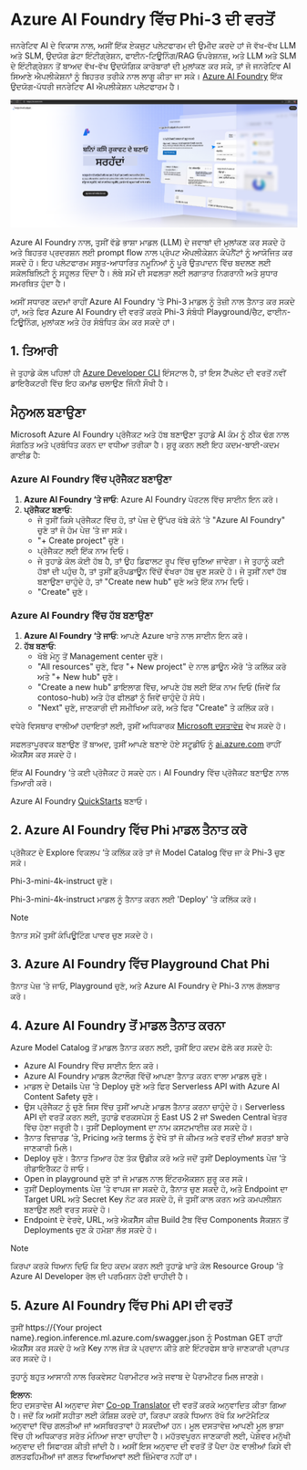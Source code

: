 <!--
CO_OP_TRANSLATOR_METADATA:
{
  "original_hash": "3a1e48b628022485aac989c9f733e792",
  "translation_date": "2025-05-09T20:10:26+00:00",
  "source_file": "md/02.QuickStart/AzureAIFoundry_QuickStart.md",
  "language_code": "pa"
}
-->
# **Azure AI Foundry ਵਿੱਚ Phi-3 ਦੀ ਵਰਤੋਂ**

ਜਨਰੇਟਿਵ AI ਦੇ ਵਿਕਾਸ ਨਾਲ, ਅਸੀਂ ਇੱਕ ਏਕਜੁਟ ਪਲੇਟਫਾਰਮ ਦੀ ਉਮੀਦ ਕਰਦੇ ਹਾਂ ਜੋ ਵੱਖ-ਵੱਖ LLM ਅਤੇ SLM, ਉਦਯੋਗ ਡੇਟਾ ਇੰਟੀਗ੍ਰੇਸ਼ਨ, ਫਾਈਨ-ਟਿਊਨਿੰਗ/RAG ਓਪਰੇਸ਼ਨਜ਼, ਅਤੇ LLM ਅਤੇ SLM ਦੇ ਇੰਟੀਗ੍ਰੇਸ਼ਨ ਤੋਂ ਬਾਅਦ ਵੱਖ-ਵੱਖ ਉਦਯੋਗਿਕ ਕਾਰੋਬਾਰਾਂ ਦੀ ਮੁਲਾਂਕਣ ਕਰ ਸਕੇ, ਤਾਂ ਜੋ ਜਨਰੇਟਿਵ AI ਸਿਆਣੇ ਐਪਲੀਕੇਸ਼ਨਾਂ ਨੂੰ ਬਿਹਤਰ ਤਰੀਕੇ ਨਾਲ ਲਾਗੂ ਕੀਤਾ ਜਾ ਸਕੇ। [Azure AI Foundry](https://ai.azure.com) ਇੱਕ ਉਦਯੋਗ-ਪੱਧਰੀ ਜਨਰੇਟਿਵ AI ਐਪਲੀਕੇਸ਼ਨ ਪਲੇਟਫਾਰਮ ਹੈ।

![aistudo](../../../../translated_images/aifoundry_home.ffa4fe13d11f26171097f8666a1db96ac0979ffa1adde80374c60d1136c7e1de.pa.png)

Azure AI Foundry ਨਾਲ, ਤੁਸੀਂ ਵੱਡੇ ਭਾਸ਼ਾ ਮਾਡਲ (LLM) ਦੇ ਜਵਾਬਾਂ ਦੀ ਮੁਲਾਂਕਣ ਕਰ ਸਕਦੇ ਹੋ ਅਤੇ ਬਿਹਤਰ ਪ੍ਰਦਰਸ਼ਨ ਲਈ prompt flow ਨਾਲ ਪ੍ਰੰਪਟ ਐਪਲੀਕੇਸ਼ਨ ਕੰਪੋਨੈਂਟਾਂ ਨੂੰ ਆਯੋਜਿਤ ਕਰ ਸਕਦੇ ਹੋ। ਇਹ ਪਲੇਟਫਾਰਮ ਸਬੂਤ-ਆਧਾਰਿਤ ਨਮੂਨਿਆਂ ਨੂੰ ਪੂਰੇ ਉਤਪਾਦਨ ਵਿੱਚ ਬਦਲਣ ਲਈ ਸਕੇਲਬਿਲਿਟੀ ਨੂੰ ਸਹੂਲਤ ਦਿੰਦਾ ਹੈ। ਲੰਬੇ ਸਮੇਂ ਦੀ ਸਫਲਤਾ ਲਈ ਲਗਾਤਾਰ ਨਿਗਰਾਨੀ ਅਤੇ ਸੁਧਾਰ ਸਮਰਥਿਤ ਹੁੰਦਾ ਹੈ।

ਅਸੀਂ ਸਧਾਰਣ ਕਦਮਾਂ ਰਾਹੀਂ Azure AI Foundry ‘ਤੇ Phi-3 ਮਾਡਲ ਨੂੰ ਤੇਜ਼ੀ ਨਾਲ ਤੈਨਾਤ ਕਰ ਸਕਦੇ ਹਾਂ, ਅਤੇ ਫਿਰ Azure AI Foundry ਦੀ ਵਰਤੋਂ ਕਰਕੇ Phi-3 ਸੰਬੰਧੀ Playground/ਚੈਟ, ਫਾਈਨ-ਟਿਊਨਿੰਗ, ਮੁਲਾਂਕਣ ਅਤੇ ਹੋਰ ਸੰਬੰਧਿਤ ਕੰਮ ਕਰ ਸਕਦੇ ਹਾਂ।

## **1. ਤਿਆਰੀ**

ਜੇ ਤੁਹਾਡੇ ਕੋਲ ਪਹਿਲਾਂ ਹੀ [Azure Developer CLI](https://learn.microsoft.com/azure/developer/azure-developer-cli/overview?WT.mc_id=aiml-138114-kinfeylo) ਇੰਸਟਾਲ ਹੈ, ਤਾਂ ਇਸ ਟੈਂਪਲੇਟ ਦੀ ਵਰਤੋਂ ਨਵੀਂ ਡਾਇਰੈਕਟਰੀ ਵਿੱਚ ਇਹ ਕਮਾਂਡ ਚਲਾਉਣ ਜਿੰਨੀ ਸੌਖੀ ਹੈ।

## ਮੈਨੁਅਲ ਬਣਾਉਣਾ

Microsoft Azure AI Foundry ਪ੍ਰੋਜੈਕਟ ਅਤੇ ਹੱਬ ਬਣਾਉਣਾ ਤੁਹਾਡੇ AI ਕੰਮ ਨੂੰ ਠੀਕ ਢੰਗ ਨਾਲ ਸੰਗਠਿਤ ਅਤੇ ਪ੍ਰਬੰਧਿਤ ਕਰਨ ਦਾ ਵਧੀਆ ਤਰੀਕਾ ਹੈ। ਸ਼ੁਰੂ ਕਰਨ ਲਈ ਇਹ ਕਦਮ-ਬਾਈ-ਕਦਮ ਗਾਈਡ ਹੈ:

### Azure AI Foundry ਵਿੱਚ ਪ੍ਰੋਜੈਕਟ ਬਣਾਉਣਾ

1. **Azure AI Foundry ‘ਤੇ ਜਾਓ**: Azure AI Foundry ਪੋਰਟਲ ਵਿੱਚ ਸਾਈਨ ਇਨ ਕਰੋ।
2. **ਪ੍ਰੋਜੈਕਟ ਬਣਾਓ**:
   - ਜੇ ਤੁਸੀਂ ਕਿਸੇ ਪ੍ਰੋਜੈਕਟ ਵਿੱਚ ਹੋ, ਤਾਂ ਪੇਜ਼ ਦੇ ਉੱਪਰ ਖੱਬੇ ਕੋਨੇ ‘ਤੇ "Azure AI Foundry" ਚੁਣੋ ਤਾਂ ਜੋ ਹੋਮ ਪੇਜ਼ ‘ਤੇ ਜਾ ਸਕੋ।
   - "+ Create project" ਚੁਣੋ।
   - ਪ੍ਰੋਜੈਕਟ ਲਈ ਇੱਕ ਨਾਮ ਦਿਓ।
   - ਜੇ ਤੁਹਾਡੇ ਕੋਲ ਕੋਈ ਹੱਬ ਹੈ, ਤਾਂ ਉਹ ਡਿਫਾਲਟ ਰੂਪ ਵਿੱਚ ਚੁਣਿਆ ਜਾਵੇਗਾ। ਜੇ ਤੁਹਾਨੂੰ ਕਈ ਹੱਬਾਂ ਦੀ ਪਹੁੰਚ ਹੈ, ਤਾਂ ਤੁਸੀਂ ਡ੍ਰੌਪਡਾਊਨ ਵਿੱਚੋਂ ਵੱਖਰਾ ਹੱਬ ਚੁਣ ਸਕਦੇ ਹੋ। ਜੇ ਤੁਸੀਂ ਨਵਾਂ ਹੱਬ ਬਣਾਉਣਾ ਚਾਹੁੰਦੇ ਹੋ, ਤਾਂ "Create new hub" ਚੁਣੋ ਅਤੇ ਇੱਕ ਨਾਮ ਦਿਓ।
   - "Create" ਚੁਣੋ।

### Azure AI Foundry ਵਿੱਚ ਹੱਬ ਬਣਾਉਣਾ

1. **Azure AI Foundry ‘ਤੇ ਜਾਓ**: ਆਪਣੇ Azure ਖਾਤੇ ਨਾਲ ਸਾਈਨ ਇਨ ਕਰੋ।
2. **ਹੱਬ ਬਣਾਓ**:
   - ਖੱਬੇ ਮੇਨੂ ਤੋਂ Management center ਚੁਣੋ।
   - "All resources" ਚੁਣੋ, ਫਿਰ "+ New project" ਦੇ ਨਾਲ ਡਾਊਨ ਐਰੋ ‘ਤੇ ਕਲਿੱਕ ਕਰੋ ਅਤੇ "+ New hub" ਚੁਣੋ।
   - "Create a new hub" ਡਾਇਲਾਗ ਵਿੱਚ, ਆਪਣੇ ਹੱਬ ਲਈ ਇੱਕ ਨਾਮ ਦਿਓ (ਜਿਵੇਂ ਕਿ contoso-hub) ਅਤੇ ਹੋਰ ਫੀਲਡਾਂ ਨੂੰ ਜਿਵੇਂ ਚਾਹੁੰਦੇ ਹੋ ਸੋਧੋ।
   - "Next" ਚੁਣੋ, ਜਾਣਕਾਰੀ ਦੀ ਸਮੀਖਿਆ ਕਰੋ, ਅਤੇ ਫਿਰ "Create" ਤੇ ਕਲਿੱਕ ਕਰੋ।

ਵਧੇਰੇ ਵਿਸਥਾਰ ਵਾਲੀਆਂ ਹਦਾਇਤਾਂ ਲਈ, ਤੁਸੀਂ ਅਧਿਕਾਰਕ [Microsoft ਦਸਤਾਵੇਜ਼](https://learn.microsoft.com/azure/ai-studio/how-to/create-projects) ਵੇਖ ਸਕਦੇ ਹੋ।

ਸਫਲਤਾਪੂਰਵਕ ਬਣਾਉਣ ਤੋਂ ਬਾਅਦ, ਤੁਸੀਂ ਆਪਣੇ ਬਣਾਏ ਹੋਏ ਸਟੂਡੀਓ ਨੂੰ [ai.azure.com](https://ai.azure.com/) ਰਾਹੀਂ ਐਕਸੈੱਸ ਕਰ ਸਕਦੇ ਹੋ।

ਇੱਕ AI Foundry ‘ਤੇ ਕਈ ਪ੍ਰੋਜੈਕਟ ਹੋ ਸਕਦੇ ਹਨ। AI Foundry ਵਿੱਚ ਪ੍ਰੋਜੈਕਟ ਬਣਾਉਣ ਨਾਲ ਤਿਆਰੀ ਕਰੋ।

Azure AI Foundry [QuickStarts](https://learn.microsoft.com/azure/ai-studio/quickstarts/get-started-code) ਬਣਾਓ।

## **2. Azure AI Foundry ਵਿੱਚ Phi ਮਾਡਲ ਤੈਨਾਤ ਕਰੋ**

ਪ੍ਰੋਜੈਕਟ ਦੇ Explore ਵਿਕਲਪ ‘ਤੇ ਕਲਿੱਕ ਕਰੋ ਤਾਂ ਜੋ Model Catalog ਵਿੱਚ ਜਾ ਕੇ Phi-3 ਚੁਣ ਸਕੋ।

Phi-3-mini-4k-instruct ਚੁਣੋ।

Phi-3-mini-4k-instruct ਮਾਡਲ ਨੂੰ ਤੈਨਾਤ ਕਰਨ ਲਈ 'Deploy' ‘ਤੇ ਕਲਿੱਕ ਕਰੋ।

> [!NOTE]
>
> ਤੈਨਾਤ ਸਮੇਂ ਤੁਸੀਂ ਕੰਪਿਊਟਿੰਗ ਪਾਵਰ ਚੁਣ ਸਕਦੇ ਹੋ।

## **3. Azure AI Foundry ਵਿੱਚ Playground Chat Phi**

ਤੈਨਾਤ ਪੇਜ਼ ‘ਤੇ ਜਾਓ, Playground ਚੁਣੋ, ਅਤੇ Azure AI Foundry ਦੇ Phi-3 ਨਾਲ ਗੱਲਬਾਤ ਕਰੋ।

## **4. Azure AI Foundry ਤੋਂ ਮਾਡਲ ਤੈਨਾਤ ਕਰਨਾ**

Azure Model Catalog ਤੋਂ ਮਾਡਲ ਤੈਨਾਤ ਕਰਨ ਲਈ, ਤੁਸੀਂ ਇਹ ਕਦਮ ਫੋਲੋ ਕਰ ਸਕਦੇ ਹੋ:

- Azure AI Foundry ਵਿੱਚ ਸਾਈਨ ਇਨ ਕਰੋ।
- Azure AI Foundry ਮਾਡਲ ਕੈਟਾਲੌਗ ਵਿੱਚੋਂ ਆਪਣਾ ਤੈਨਾਤ ਕਰਨ ਵਾਲਾ ਮਾਡਲ ਚੁਣੋ।
- ਮਾਡਲ ਦੇ Details ਪੇਜ਼ ‘ਤੇ Deploy ਚੁਣੋ ਅਤੇ ਫਿਰ Serverless API with Azure AI Content Safety ਚੁਣੋ।
- ਉਸ ਪ੍ਰੋਜੈਕਟ ਨੂੰ ਚੁਣੋ ਜਿਸ ਵਿੱਚ ਤੁਸੀਂ ਆਪਣੇ ਮਾਡਲ ਤੈਨਾਤ ਕਰਨਾ ਚਾਹੁੰਦੇ ਹੋ। Serverless API ਦੀ ਵਰਤੋਂ ਕਰਨ ਲਈ, ਤੁਹਾਡੇ ਵਰਕਸਪੇਸ ਨੂੰ East US 2 ਜਾਂ Sweden Central ਖੇਤਰ ਵਿੱਚ ਹੋਣਾ ਜਰੂਰੀ ਹੈ। ਤੁਸੀਂ Deployment ਦਾ ਨਾਮ ਕਸਟਮਾਈਜ਼ ਕਰ ਸਕਦੇ ਹੋ।
- ਤੈਨਾਤ ਵਿਜ਼ਾਰਡ ‘ਤੇ, Pricing ਅਤੇ terms ਨੂੰ ਵੇਖੋ ਤਾਂ ਜੋ ਕੀਮਤ ਅਤੇ ਵਰਤੋਂ ਦੀਆਂ ਸ਼ਰਤਾਂ ਬਾਰੇ ਜਾਣਕਾਰੀ ਮਿਲੇ।
- Deploy ਚੁਣੋ। ਤੈਨਾਤ ਤਿਆਰ ਹੋਣ ਤੱਕ ਉਡੀਕ ਕਰੋ ਅਤੇ ਜਦੋਂ ਤੁਸੀਂ Deployments ਪੇਜ਼ ‘ਤੇ ਰੀਡਾਇਰੈਕਟ ਹੋ ਜਾਓ।
- Open in playground ਚੁਣੋ ਤਾਂ ਜੋ ਮਾਡਲ ਨਾਲ ਇੰਟਰਐਕਸ਼ਨ ਸ਼ੁਰੂ ਕਰ ਸਕੋ।
- ਤੁਸੀਂ Deployments ਪੇਜ਼ ‘ਤੇ ਵਾਪਸ ਜਾ ਸਕਦੇ ਹੋ, ਤੈਨਾਤ ਚੁਣ ਸਕਦੇ ਹੋ, ਅਤੇ Endpoint ਦਾ Target URL ਅਤੇ Secret Key ਨੋਟ ਕਰ ਸਕਦੇ ਹੋ, ਜੋ ਤੁਸੀਂ ਕਾਲ ਕਰਨ ਅਤੇ ਕਮਪਲੀਸ਼ਨ ਬਣਾਉਣ ਲਈ ਵਰਤ ਸਕਦੇ ਹੋ।
- Endpoint ਦੇ ਵੇਰਵੇ, URL, ਅਤੇ ਐਕਸੈੱਸ ਕੀਜ਼ Build ਟੈਬ ਵਿੱਚ Components ਸੈਕਸ਼ਨ ਤੋਂ Deployments ਚੁਣ ਕੇ ਹਮੇਸ਼ਾ ਲੱਭ ਸਕਦੇ ਹੋ।

> [!NOTE]
> ਕਿਰਪਾ ਕਰਕੇ ਧਿਆਨ ਦਿਓ ਕਿ ਇਹ ਕਦਮ ਕਰਨ ਲਈ ਤੁਹਾਡੇ ਖਾਤੇ ਕੋਲ Resource Group ‘ਤੇ Azure AI Developer ਰੋਲ ਦੀ ਪਰਮਿਸ਼ਨ ਹੋਣੀ ਚਾਹੀਦੀ ਹੈ।

## **5. Azure AI Foundry ਵਿੱਚ Phi API ਦੀ ਵਰਤੋਂ**

ਤੁਸੀਂ https://{Your project name}.region.inference.ml.azure.com/swagger.json ਨੂੰ Postman GET ਰਾਹੀਂ ਐਕਸੈੱਸ ਕਰ ਸਕਦੇ ਹੋ ਅਤੇ Key ਨਾਲ ਜੋੜ ਕੇ ਪ੍ਰਦਾਨ ਕੀਤੇ ਗਏ ਇੰਟਰਫੇਸ ਬਾਰੇ ਜਾਣਕਾਰੀ ਪ੍ਰਾਪਤ ਕਰ ਸਕਦੇ ਹੋ।

ਤੁਹਾਨੂੰ ਬਹੁਤ ਆਸਾਨੀ ਨਾਲ ਰਿਕਵੇਸਟ ਪੈਰਾਮੀਟਰ ਅਤੇ ਜਵਾਬ ਦੇ ਪੈਰਾਮੀਟਰ ਮਿਲ ਜਾਣਗੇ।

**ਇਲਾਨ**:  
ਇਹ ਦਸਤਾਵੇਜ਼ AI ਅਨੁਵਾਦ ਸੇਵਾ [Co-op Translator](https://github.com/Azure/co-op-translator) ਦੀ ਵਰਤੋਂ ਕਰਕੇ ਅਨੁਵਾਦਿਤ ਕੀਤਾ ਗਿਆ ਹੈ। ਜਦੋਂ ਕਿ ਅਸੀਂ ਸਹੀਤਾ ਲਈ ਕੋਸ਼ਿਸ਼ ਕਰਦੇ ਹਾਂ, ਕਿਰਪਾ ਕਰਕੇ ਧਿਆਨ ਰੱਖੋ ਕਿ ਆਟੋਮੈਟਿਕ ਅਨੁਵਾਦਾਂ ਵਿੱਚ ਗਲਤੀਆਂ ਜਾਂ ਅਸਥਿਰਤਾਵਾਂ ਹੋ ਸਕਦੀਆਂ ਹਨ। ਮੂਲ ਦਸਤਾਵੇਜ਼ ਆਪਣੀ ਮੂਲ ਭਾਸ਼ਾ ਵਿੱਚ ਹੀ ਅਧਿਕਾਰਤ ਸਰੋਤ ਮੰਨਿਆ ਜਾਣਾ ਚਾਹੀਦਾ ਹੈ। ਮਹੱਤਵਪੂਰਨ ਜਾਣਕਾਰੀ ਲਈ, ਪੇਸ਼ੇਵਰ ਮਨੁੱਖੀ ਅਨੁਵਾਦ ਦੀ ਸਿਫਾਰਸ਼ ਕੀਤੀ ਜਾਂਦੀ ਹੈ। ਅਸੀਂ ਇਸ ਅਨੁਵਾਦ ਦੀ ਵਰਤੋਂ ਤੋਂ ਪੈਦਾ ਹੋਣ ਵਾਲੀਆਂ ਕਿਸੇ ਵੀ ਗਲਤਫਹਿਮੀਆਂ ਜਾਂ ਗਲਤ ਵਿਆਖਿਆਵਾਂ ਲਈ ਜ਼ਿੰਮੇਵਾਰ ਨਹੀਂ ਹਾਂ।